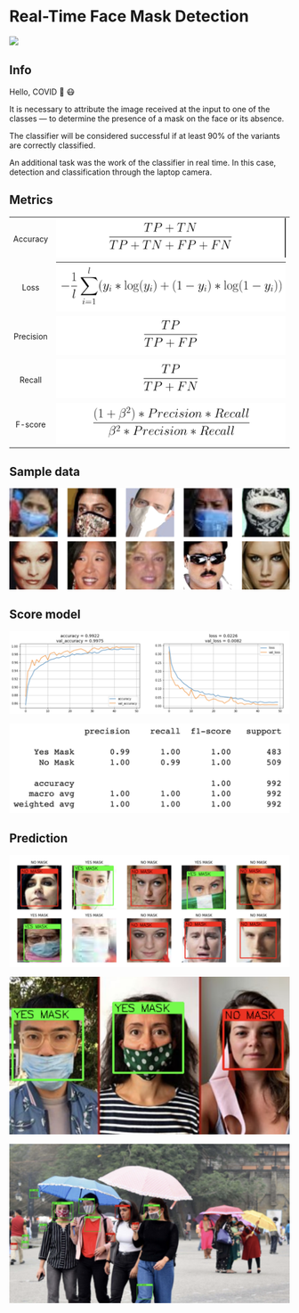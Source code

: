 # Real-Time Face Mask Detection

![](src/face-mask-detection.gif)

## Info

Hello, COVID 👋 😷

It is necessary to attribute the image received at the input to one of the classes — to determine the presence of a mask on the face or its absence.

The classifier will be considered successful if at least 90% of the variants are correctly classified.

An additional task was the work of the classifier in real time. In this case, detection and classification through the laptop camera.

## Metrics

|             |                        |
|:-----------:|:----------------------:|
|  Accuracy   | ![](src/accuracy.png)  |
|    Loss     |   ![](src/loss.png)    |
|  Precision  | ![](src/precision.png) |
|   Recall    |  ![](src/recall.png)   |
|   F-score   |  ![](src/f_score.png)  |

## Sample data

![](src/sample_data.png)

## Score model

![](src/final_metrics.png)

![](src/final_metrics_2.png)

## Prediction

![](src/score_model.png)

![](src/score_model_2.png)

![](src/score_model_3.png)
